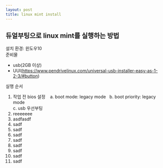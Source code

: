 ```yaml
---
layout: post
title: linux mint install
---
```


## 듀얼부팅으로 linux mint를 실행하는 방법
설치 환경: 윈도우10  
준비물  
- usb(2GB 이상)  
- UUI(https://www.pendrivelinux.com/universal-usb-installer-easy-as-1-2-3/#button)  

실행 순서  
1. 작업 전 bios 설정  
  a. boot mode: legacy mode  
  b. boot priority: legacy mode  
  c. usb 우선부팅  
2. reeeeeee  
3. asdfasdf  
4. sadf    
5. sadf
6. sadf
7. sadf
8. sadf
9. sadf
10. sadf
11. sadf
